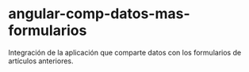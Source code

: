 # angular-comp-datos-mas-formularios
Integración de la aplicación que comparte datos con los formularios de artículos anteriores.
